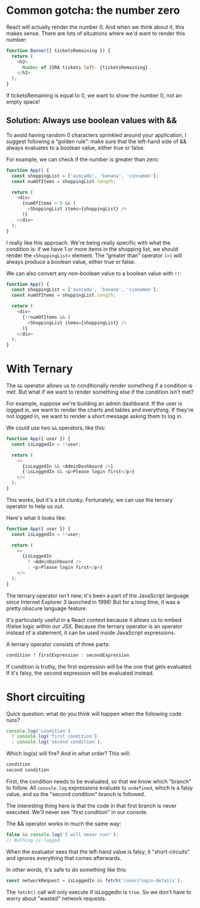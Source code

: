 # Common gotcha: the number zero

React will actually render the number 0. And when we think about it, this makes sense. There are lots of situations where we'd want to render this number:

```js
function Banner({ ticketsRemaining }) {
  return (
    <h2>
      Number of JIRA tickets left: {ticketsRemaining}.
    </h2>
  );
}
```
If ticketsRemaining is equal to 0, we want to show the number 0, not an empty space!

## Solution: Always use boolean values with &&
To avoid having random 0 characters sprinkled around your application, I suggest following a “golden rule”: make sure that the left-hand side of && always evaluates to a boolean value, either true or false.

For example, we can check if the number is greater than zero:

```js
function App() {
  const shoppingList = ['avocado', 'banana', 'cinnamon'];
  const numOfItems = shoppingList.length;

  return (
    <div>
      {numOfItems > 0 && (
        <ShoppingList items={shoppingList} />
      )}
    </div>
  );
}
```

I really like this approach. We're being really specific with what the condition is: if we have 1 or more items in the shopping list, we should render the ```<ShoppingList>``` element. The “greater than” operator ```(>)``` will always produce a boolean value, either true or false.

We can also convert any non-boolean value to a boolean value with ```!!```:

```js
function App() {
  const shoppingList = ['avocado', 'banana', 'cinnamon'];
  const numOfItems = shoppingList.length;

  return (
    <div>
      {!!numOfItems && (
        <ShoppingList items={shoppingList} />
      )}
    </div>
  );
}
```

# With Ternary

The ```&&``` operator allows us to conditionally render something if a condition is met. But what if we want to render something else if the condition isn't met?

For example, suppose we're building an admin dashboard. If the user is logged in, we want to render the charts and tables and everything. If they're not logged in, we want to render a short message asking them to log in.

We could use two ```&&``` operators, like this:

```js
function App({ user }) {
  const isLoggedIn = !!user;

  return (
    <>
      {isLoggedIn && <AdminDashboard />}
      {!isLoggedIn && <p>Please login first</p>}
    </>
  );
}
```

This works, but it's a bit clunky. Fortunately, we can use the ternary operator to help us out.

Here's what it looks like:

```js
function App({ user }) {
  const isLoggedIn = !!user;

  return (
    <>
      {isLoggedIn
        ? <AdminDashboard />
        : <p>Please login first</p>}
    </>
  );
}
```

The ternary operator isn't new; it's been a part of the JavaScript language since Internet Explorer 3 launched in 1996! But for a long time, it was a pretty obscure language feature.

It's particularly useful in a React context because it allows us to embed if/else logic within our JSX. Because the ternary operator is an operator instead of a statement, it can be used inside JavaScript expressions.

A ternary operator consists of three parts:

```js
condition ? firstExpression : secondExpression
```

If condition is truthy, the first expression will be the one that gets evaluated. If it's falsy, the second expression will be evaluated instead.

# Short circuiting

Quick question: what do you think will happen when the following code runs?
``` js
console.log('condition')
  ? console.log('first condition')
  : console.log('second condition');
```
Which log(s) will fire? And in what order? This will:
``` js
condition
second condition
```

First, the condition needs to be evaluated, so that we know which "branch" to follow. All ```console.log``` expressions evaluate to ```undefined```, which is a falsy value, and so the "second condition" branch is followed.

The interesting thing here is that the code in that first branch is never executed. We'll never see "first condition" in our console.

The && operator works in much the same way:
``` js
false && console.log('I will never run!');
// Nothing is logged
```
When the evaluator sees that the left-hand value is falsy, it "short-circuits" and ignores everything that comes afterwards.

In other words, it's safe to do something like this:

```js
const networkRequest = isLoggedIn && fetch('/user/login-details');
```
The ```fetch()``` call will only execute if isLoggedIn is ```true```. So we don't have to worry about "wasted" network requests.
